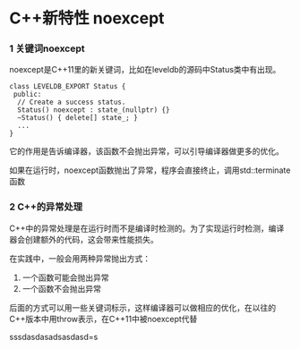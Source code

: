 # C++新特性 noexcept

### 1 关键词noexcept

noexcept是C++11里的新关键词，比如在leveldb的源码中Status类中有出现。

```
class LEVELDB_EXPORT Status {
 public:
  // Create a success status.
  Status() noexcept : state_(nullptr) {}
  ~Status() { delete[] state_; }
  ...
}
```

它的作用是告诉编译器，该函数不会抛出异常，可以引导编译器做更多的优化。

如果在运行时，noexcept函数抛出了异常，程序会直接终止，调用std::terminate函数

### 2 C++的异常处理

C++中的异常处理是在运行时而不是编译时检测的。为了实现运行时检测，编译器会创建额外的代码，这会带来性能损失。

在实践中，一般会用两种异常抛出方式：

1. 一个函数可能会抛出异常
2. 一个函数不会抛出异常

后面的方式可以用一些关键词标示，这样编译器可以做相应的优化，在以往的C++版本中用throw表示，在C++11中被noexcept代替

sssdasdasadsasdasd=s
